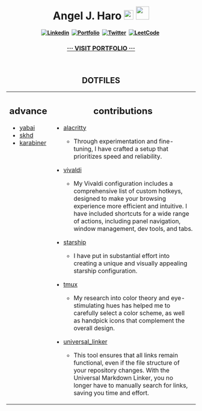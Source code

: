 <!-- START -->
<h1 align="center"><b> Angel J. Haro 
<img src="https://docs.google.com/uc?export=download&id=1JqFc6WL-cTtJBQgW9tusQAZhQ3H9hGae" alt="" height="25" >
<img src="https://docs.google.com/uc?export=download&id=1HsBpakQVutfOmxBcPbGpKdo_oGEoKJZT" alt="" height="35" >
</h1>

<div align="center">
<a href="https://www.linkedin.com/in/aharoJ/"><img src="https://img.shields.io/badge/LinkedIn-000000?style=for-the-badge&logo=linkedin&logoColor=blue" alt="Linkedin" /></a>&nbsp;
<a href="https://aharoj.io"><img src="https://img.shields.io/badge/Portfolio-%23000000.svg?style=for-the-badge&logo=firefox&logoColor=pink" alt="Portfolio" /></a>&nbsp;
<a href="https://twitter.com/aharoJ"><img src="https://img.shields.io/badge/Twitter-000000?style=for-the-badge&logo=twitter&logoColor=blue" alt="Twitter" /></a>&nbsp;
<a href="https://leetcode.com/aharoJ/"><img src="https://img.shields.io/badge/LeetCode-000000?style=for-the-badge&logo=LeetCode&logoColor=#d16c06" alt="LeetCode" /></a>&nbsp;
<h3 align="center"> <a href=https://aharoj.io> ··· VISIT PORTFOLIO ··· </a> </h3>
</div>  
<br/>
<!-- END -->


<h2 align="center"><a> DOTFILES </a> </h2>

<!-- START -->
<table><tr><td valign="top" width="20%">
<h2 align="center"> advance </h2>

- [yabai](https://github.com/aharoJ/yabai-skhd-config)
- [skhd](https://github.com/aharoJ/yabai-skhd-config)
- [karabiner]()


<!-- MID -->
</td><td valign="top" width="80%">
<h2 align="center"> <a> contributions </a> </h2>

- [alacritty](https://github.com/aharoJ/dot-alacritty)
  - Through experimentation and fine-tuning, I have crafted a setup that prioritizes speed and reliability. 


- [vivaldi](https://github.com/aharoJ/dot-vivaldi)
  - My Vivaldi configuration includes a comprehensive list of custom hotkeys, designed to make your browsing experience more efficient and intuitive. I have included shortcuts for a wide range of actions, including panel navigation, window management, dev tools, and tabs. 


- [starship](https://github.com/aharoJ/dot-starship)
  - I have put in substantial effort into creating a unique and visually appealing starship configuration. 

- [tmux](https://github.com/aharoJ/tmux-config)
  - My research into color theory and eye-stimulating hues has helped me to carefully select a color scheme, as well as handpick icons that complement the overall design.

- [universal_linker]()
  - This tool ensures that all links remain functional, even if the file structure of your repository changes. With the Universal Markdown Linker, you no longer have to manually search for links, saving you time and effort.

</tr></tr></table> 
<br/>
<!-- END -->

